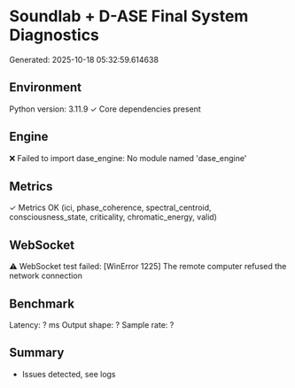 # Soundlab + D-ASE Final System Diagnostics
Generated: 2025-10-18 05:32:59.614638

## Environment
Python version: 3.11.9
✓ Core dependencies present

## Engine
❌ Failed to import dase_engine: No module named 'dase_engine'

## Metrics
✓ Metrics OK (ici, phase_coherence, spectral_centroid, consciousness_state, criticality, chromatic_energy, valid)

## WebSocket
⚠️ WebSocket test failed: [WinError 1225] The remote computer refused the network connection

## Benchmark
Latency: ? ms
Output shape: ?
Sample rate: ?

## Summary
- Issues detected, see logs